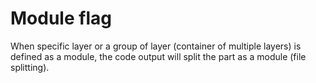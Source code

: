 # Module flag

When specific layer or a group of layer (container of multiple layers) is defined as a module, the code output will split the part as a module (file splitting).
